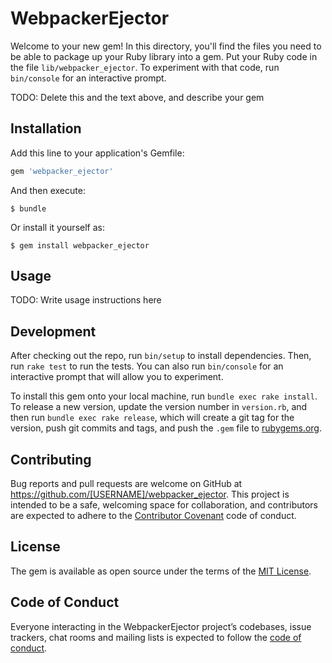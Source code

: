 # WebpackerEjector

Welcome to your new gem! In this directory, you'll find the files you need to be able to package up your Ruby library into a gem. Put your Ruby code in the file `lib/webpacker_ejector`. To experiment with that code, run `bin/console` for an interactive prompt.

TODO: Delete this and the text above, and describe your gem

## Installation

Add this line to your application's Gemfile:

```ruby
gem 'webpacker_ejector'
```

And then execute:

    $ bundle

Or install it yourself as:

    $ gem install webpacker_ejector

## Usage

TODO: Write usage instructions here

## Development

After checking out the repo, run `bin/setup` to install dependencies. Then, run `rake test` to run the tests. You can also run `bin/console` for an interactive prompt that will allow you to experiment.

To install this gem onto your local machine, run `bundle exec rake install`. To release a new version, update the version number in `version.rb`, and then run `bundle exec rake release`, which will create a git tag for the version, push git commits and tags, and push the `.gem` file to [rubygems.org](https://rubygems.org).

## Contributing

Bug reports and pull requests are welcome on GitHub at https://github.com/[USERNAME]/webpacker_ejector. This project is intended to be a safe, welcoming space for collaboration, and contributors are expected to adhere to the [Contributor Covenant](http://contributor-covenant.org) code of conduct.

## License

The gem is available as open source under the terms of the [MIT License](https://opensource.org/licenses/MIT).

## Code of Conduct

Everyone interacting in the WebpackerEjector project’s codebases, issue trackers, chat rooms and mailing lists is expected to follow the [code of conduct](https://github.com/[USERNAME]/webpacker_ejector/blob/master/CODE_OF_CONDUCT.md).
